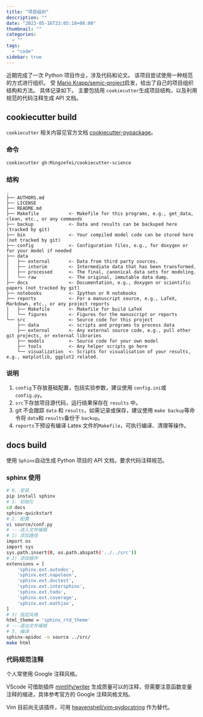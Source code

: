 ```yaml
---
title: "项目组织"
description: ""
date: "2023-05-16T23:05:10+08:00"
thumbnail: ""
categories:
  - ""
tags:
  - "code"
sidebar: true
---
```


近期完成了一次 Python 项目作业，涉及代码和论文。
该项目尝试使用一种规范的方式进行组织。
受 [Mario Krapp/semic-project](https://gitlab.pik-potsdam.de/krapp/semic-project)启发，给出了自己的项目组织结构和方法。
具体记录如下。
主要包括用 `cookiecutter`生成项目结构，以及利用规范的代码注释生成 API 文档。

## cookiecutter build

`cookiecutter` 相关内容见官方文档 [cookiecutter-pypackage](https://github.com/audreyr/cookiecutter-pypackage)。

### 命令

```bash
cookiecutter gh:Mingzefei/cookiecutter-science
```

### 结构

```text
.
├── AUTHORS.md
├── LICENSE
├── README.md
├── Makefile           <- Makefile for this programs, e.g., get_data, clean, etc., or any commands
├── backup             <- Data and results can be backuped here (tracked by git)
├── bin                <- Your compiled model code can be stored here (not tracked by git)
├── config             <- Configuration files, e.g., for doxygen or for your model if needed
├── data
│   ├── external       <- Data from third party sources.
│   ├── interim        <- Intermediate data that has been transformed.
│   ├── processed      <- The final, canonical data sets for modeling.
│   └── raw            <- The original, immutable data dump.
├── docs               <- Documentation, e.g., doxygen or scientific papers (not tracked by git)
├── notebooks          <- Ipython or R notebooks
├── reports            <- For a manuscript source, e.g., LaTeX, Markdown, etc., or any project reports
│   ├── Makefile       <- Makefile for build LaTeX
│   └── figures        <- Figures for the manuscript or reports
└── src                <- Source code for this project
    ├── data           <- scripts and programs to process data
    ├── external       <- Any external source code, e.g., pull other git projects, or external libraries
    ├── models         <- Source code for your own model
    ├── tools          <- Any helper scripts go here
    └── visualization  <- Scripts for visualisation of your results, e.g., matplotlib, ggplot2 related.
```

### 说明

1. `config`下存放基础配置，包括实验参数，建议使用 `config.ini`或 `config.py`。
2. `src`下存放项目源代码，运行结果保存在 `results` 中。
3. git 不会跟踪 `data` 和 `results`，如需记录或保存，建议使用 `make backup`等命令将 `data`和 `results`备份于 `backup`。
4. `reports`下预设有编译 Latex 文件的`Makefile`，可执行编译、清理等操作。

## docs build

使用 `Sphinx`自动生成 Python 项目的 API 文档，要求代码注释规范。

### sphinx 使用

```bash
# 0. 安装
pip install sphinx
# 1. 初始化
cd docs
sphinx-quickstart
# 2. 配置
vi source/conf.py
# ---进入文件编辑
# 1) 添加路径
import os
import sys
sys.path.insert(0, os.path.abspath('../../src'))
# 2) 添加插件
extensions = [
    'sphinx.ext.autodoc',
    'sphinx.ext.napoleon',
    'sphinx.ext.doctest',
    'sphinx.ext.intersphinx',
    'sphinx.ext.todo',
    'sphinx.ext.coverage',
    'sphinx.ext.mathjax',
]
# 3) 指定风格
html_theme = 'sphinx_rtd_theme'
# ---退出文件编辑
# 3. 编译
sphinx-apidoc -o source ../src/
make html
```

### 代码规范注释

个人常使用 Google 注释风格。

VScode 可借助插件 [mintlify/writer](https://github.com/mintlify/writer) 生成质量可以的注释，但需要注意函数变量注释的缩进，具体参考官方的 Google 注释风格文档。

Vim 目前尚无该插件，可用 [heavenshell/vim-pydocstring](https://github.com/heavenshell/vim-pydocstring) 作为替代。
